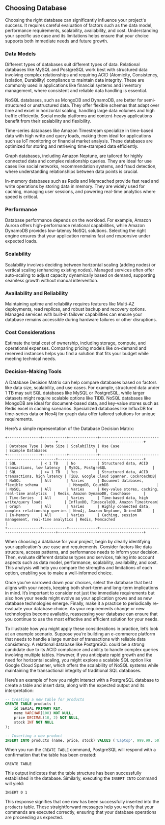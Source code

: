 ## Choosing Database

Choosing the right database can significantly influence your project's success. It requires careful evaluation of factors such as the data model, performance requirements, scalability, availability, and cost. Understanding your specific use case and its limitations helps ensure that your choice supports both immediate needs and future growth.

### Data Models

Different types of databases suit different types of data. Relational databases like MySQL and PostgreSQL work best with structured data involving complex relationships and requiring ACID (Atomicity, Consistency, Isolation, Durability) compliance to maintain data integrity. These are commonly used in applications like financial systems and inventory management, where consistent and reliable data handling is essential.

NoSQL databases, such as MongoDB and DynamoDB, are better for semi-structured or unstructured data. They offer flexible schemas that adapt over time and excel in horizontal scaling, handling large data volumes and high traffic efficiently. Social media platforms and content-heavy applications benefit from their scalability and flexibility.

Time-series databases like Amazon Timestream specialize in time-based data with high write and query loads, making them ideal for applications such as IoT monitoring or financial market analysis. These databases are optimized for storing and retrieving time-stamped data efficiently.

Graph databases, including Amazon Neptune, are tailored for highly connected data and complex relationship queries. They are ideal for use cases like social networks, recommendation systems, and fraud detection, where understanding relationships between data points is crucial.

In-memory databases such as Redis and Memcached provide fast read and write operations by storing data in memory. They are widely used for caching, managing user sessions, and powering real-time analytics where speed is critical.

### Performance

Database performance depends on the workload. For example, Amazon Aurora offers high-performance relational capabilities, while Amazon DynamoDB provides low-latency NoSQL solutions. Selecting the right engine ensures that your application remains fast and responsive under expected loads.

### Scalability

Scalability involves deciding between horizontal scaling (adding nodes) or vertical scaling (enhancing existing nodes). Managed services often offer auto-scaling to adjust capacity dynamically based on demand, supporting seamless growth without manual intervention.

### Availability and Reliability

Maintaining uptime and reliability requires features like Multi-AZ deployments, read replicas, and robust backup and recovery options. Managed services with built-in failover capabilities can ensure your database remains accessible during hardware failures or other disruptions.

### Cost Considerations

Estimate the total cost of ownership, including storage, compute, and operational expenses. Comparing pricing models like on-demand and reserved instances helps you find a solution that fits your budget while meeting technical needs.

### Decision-Making Tools

A Database Decision Matrix can help compare databases based on factors like data size, scalability, and use cases. For example, structured data under 1 TB may suit SQL databases like MySQL or PostgreSQL, while larger datasets might require scalable options like TiDB. NoSQL databases like MongoDB are ideal for document-based data, and key-value stores such as Redis excel in caching scenarios. Specialized databases like InfluxDB for time-series data or Neo4j for graph data offer tailored solutions for unique requirements.

Here’s a simple representation of the Database Decision Matrix:

```
+---------------+-----------+-------------+--------------------------------------------------+---------------------------------------+
| Database Type | Data Size | Scalability | Use Case                                         | Example Databases                      |
+---------------+-----------+-------------+--------------------------------------------------+---------------------------------------+
| SQL           | < 1 TB    | No          | Structured data, ACID transactions, low latency  | MySQL, PostgreSQL                     |
| SQL           | >= 1 TB   | Yes         | Structured data, ACID transactions, high latency | TiDB, Google Cloud Spanner, CockroachDB|
| NoSQL         | All       | Varies      | Document databases, flexible schema              | MongoDB, CouchDB                      |
| NoSQL         | All       | Varies      | Key-value stores, caching, real-time analytics   | Redis, Amazon DynamoDB, Couchbase      |
| Time-Series   | All       | Varies      | Time-based data, high write/query loads          | InfluxDB, TimescaleDB, Amazon Timestream|
| Graph         | All       | Varies      | Highly connected data, complex relationship queries | Neo4j, Amazon Neptune, OrientDB     |
| In-Memory     | All       | Varies      | Caching, session management, real-time analytics | Redis, Memcached                      |
+---------------+-----------+-------------+--------------------------------------------------+---------------------------------------+
```

When choosing a database for your project, begin by clearly identifying your application's use case and requirements. Consider factors like data structure, access patterns, and performance needs to inform your decision. Then, evaluate different database types and services, taking into account aspects such as data model, performance, scalability, availability, and cost. This analysis will help you compare the strengths and limitations of each option, enabling you to make a well-informed choice.

Once you’ve narrowed down your choices, select the database that best aligns with your needs, keeping both short-term and long-term implications in mind. It’s important to consider not just the immediate requirements but also how your needs might evolve as your application grows and as new database technologies emerge. Finally, make it a practice to periodically re-evaluate your database choice. As your requirements change or new technologies become available, reassessing your database can ensure that you continue to use the most effective and efficient solution for your needs.

To illustrate how you might apply these considerations in practice, let’s look at an example scenario. Suppose you’re building an e-commerce platform that needs to handle a large number of transactions with reliable data consistency. A relational database like PostgreSQL could be a strong candidate due to its ACID compliance and ability to handle complex queries involving multiple tables. However, if you anticipate rapid growth and the need for horizontal scaling, you might explore a scalable SQL option like Google Cloud Spanner, which offers the scalability of NoSQL systems while maintaining the transactional integrity of traditional SQL databases.

Here’s an example of how you might interact with a PostgreSQL database to create a table and insert data, along with the expected output and its interpretation:

```sql
-- Creating a new table for products
CREATE TABLE products (
    id SERIAL PRIMARY KEY,
    name VARCHAR(100) NOT NULL,
    price DECIMAL(10, 2) NOT NULL,
    stock INT NOT NULL
);

-- Inserting a new product
INSERT INTO products (name, price, stock) VALUES ('Laptop', 999.99, 50);
```

When you run the `CREATE TABLE` command, PostgreSQL will respond with a confirmation that the table has been created:

```
CREATE TABLE
```

This output indicates that the table structure has been successfully established in the database. Similarly, executing the `INSERT INTO` command will yield:

```
INSERT 0 1
```

This response signifies that one row has been successfully inserted into the `products` table. These straightforward messages help you verify that your commands are executed correctly, ensuring that your database operations are proceeding as expected.
